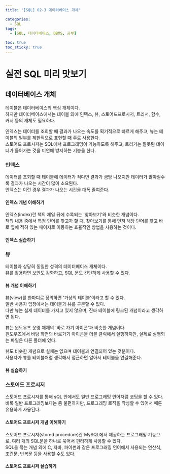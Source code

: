 ```yaml
---
title: "[SQL] 02-3 데이터베이스 개체"

categories: 
  - SQL
tags:
  - [SQL, 데이터베이스, DBMS, 공부]

toc: true
toc_sticky: true
---
```


# 실전 SQL 미리 맛보기

## 데이터베이스 개체

테이블은 데이터베이스의 핵심 개체이다. <br> 하지만 데이터베이스에서는 테이블 외에 인덱스, 뷰, 스토어드프로시저, 트리서, 함수, 커서 등의 개체도 필요하다.

인덱스는 데이터를 조회할 때 결과가 나오는 속도를 획기적으로 빠르게 해주고, 뷰는 테이블의 일부를 제한적으로 표현할 때 주로 사용한다. <br> 스토어드 프로시저는 SQL에서 프로그래밍이 가능하도록 해주고, 트리거는 잘못된 데이터가 들어가는 것을 미연에 방지하는 기능을 한다.



### 인덱스

데이터를 조회할 때 테이블에 데이터가 적다면 결과가 금방 나오지만 데이터가 많아질수록 결과가 나오는 시간이 많이 소요된다. <br> 인덱스는 이런 경우 결과가 나오는 시간을 대폭 줄여준다.


#### 인덱스 개념 이해하기

인덱스(index)란 책의 제일 뒤에 수록되는 '찾아보기'와 비슷한 개념이다. <br> 책의 내용 중에서 특정 단어를 찾고자 할 때, 찾아보기를 통해 먼저 해당 단어를 찾고 바로 옆에 적혀 있는 페이지로 이동하는 효율적인 방법을 사용하는 것이다.


#### 인덱스 실습하기



### 뷰

테이블과 상당히 동일한 성격의 데이터베이스 개체이다. <br> 뷰를 활용하면 보안도 강화하고, SQL 문도 간단하게 사용할 수 있다.


#### 뷰 개념 이해하기

뷰(view)를 한마디로 정의하면 '가상의 테이블'이라고 할 수 있다. <br> 일반 사용자 입장에서는 테이블과 뷰를 구분할 수 없다. <br> 다만 뷰는 실제 데이터를 가지고 있지 않으며, 진짜 테이블에 링크된 개념이라고 생각하면 된다.


뷰는 윈도우즈 운영 체제의 '바로 가기 아이콘'과 비슷한 개념이다. <br> 윈도우즈에서 바탕 화면의 바로가기 아이콘을 더블 클릭해서 실행하지만, 실제로 실행되는 파일은 다른 폴더에 있다.


뷰도 비슷한 개념으로 실체는 없으며 테이블과 연결되어 있는 것분이다. <br> 사용자가 뷰를 테이블처럼 생각해서 접근하면 알아서 테이블을 연결해준다.


#### 뷰 실습하기





### 스토어드 프로시저

스토어드 프로시저를 통해 sQL 안에서도 일반 프로그래밍 언어처럼 코딩을 할 수 있다. <br> 비록 일반 프로그래밍보다는 좀 불편하지만, 프로그래밍 로직을 작성할 수 있어서 때론 유용하게 사용된다.


#### 스토어드 프로시저 개념 이해하기


스토어드 프로시저(stored procedure)란 MySQL에서 제공하는 프로그래밍 기능으로, 여러 개의 SQL문을 하나로 묶어서 편리하게 사용할 수 있다. <br> SQL을 묶는 개념 외에 C, 자바, 파이썬과 같은 프로그래밍 언어에서 사용되는 연산식, 조건문, 반복문 등을 사용할 수도 있다.


#### 스토어드 프로시저 실습하기